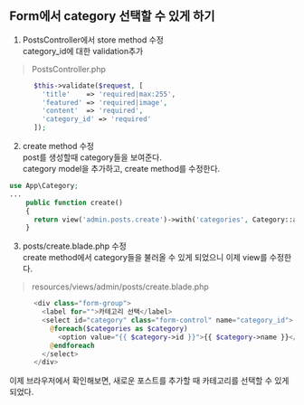 ## Form에서 category 선택할 수 있게 하기  

1. PostsController에서 store method 수정  
category_id에 대한 validation추가  

> PostsController.php
```php
      $this->validate($request, [
        'title'    => 'required|max:255',
        'featured' => 'required|image',
        'content'  => 'required',
        'category_id' => 'required'
      ]);
```

2. create method 수정  
post를 생성할때 category들을 보여준다.  
category model을 추가하고, create method를 수정한다.  
```php
use App\Category;
...
    public function create()
    {
      return view('admin.posts.create')->with('categories', Category::all());
    }
```
3. posts/create.blade.php 수정  
create method에서 category들을 불러올 수 있게 되었으니 이제 view를 수정한다.  
> resources/views/admin/posts/create.blade.php
```php
      <div class="form-group">
        <label for="">카테고리 선택</label>
        <select id="category" class="form-control" name="category_id">
          @foreach($categories as $category)
            <option value="{{ $category->id }}">{{ $category->name }}</option>
          @endforeach
        </select>
      </div>
```
이제 브라우저에서 확인해보면, 새로운 포스트를 추가할 때 카테고리를 선택할 수
있게 되었다.  

